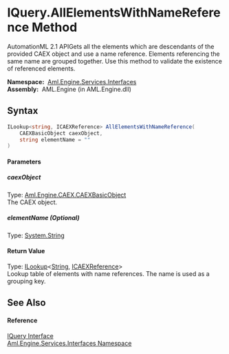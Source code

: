 IQuery.AllElementsWithNameReference Method
==========================================
AutomationML 2.1 APIGets all the elements which are descendants of the provided CAEX object and use a name reference. Elements referencing the same name are grouped together. Use this method to validate the existence of referenced elements.

  **Namespace:**  [Aml.Engine.Services.Interfaces][1]  
  **Assembly:**  AML.Engine (in AML.Engine.dll)

Syntax
------

```csharp
ILookup<string, ICAEXReference> AllElementsWithNameReference(
	CAEXBasicObject caexObject,
	string elementName = ""
)
```

#### Parameters

##### *caexObject*
Type: [Aml.Engine.CAEX.CAEXBasicObject][2]  
The CAEX object.

##### *elementName* (Optional)
Type: [System.String][3]  


#### Return Value
Type: [ILookup][4]&lt;[String][3], [ICAEXReference][5]>  
Lookup table of elements with name references. The name is used as a grouping key.

See Also
--------

#### Reference
[IQuery Interface][6]  
[Aml.Engine.Services.Interfaces Namespace][1]  

[1]: ../README.md
[2]: ../../Aml.Engine.CAEX/CAEXBasicObject/README.md
[3]: https://docs.microsoft.com/dotnet/api/system.string
[4]: https://docs.microsoft.com/dotnet/api/system.linq.ilookup-2
[5]: ../ICAEXReference/README.md
[6]: README.md
[7]: https://www.automationml.org
[8]: ../../icons/logoShade.png